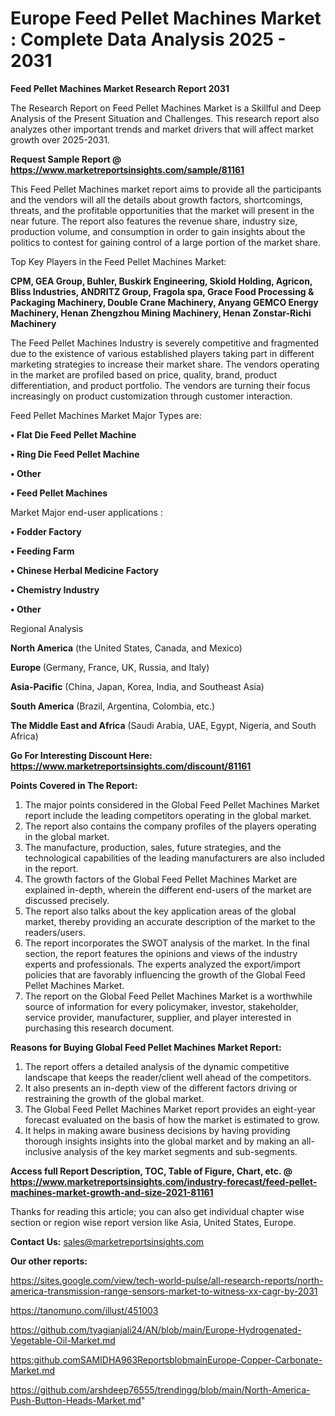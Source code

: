 # Europe Feed Pellet Machines Market : Complete Data Analysis 2025 - 2031

<strong>Feed Pellet Machines Market Research Report 2031</strong>

The Research Report on Feed Pellet Machines Market is a Skillful and Deep Analysis of the Present Situation and Challenges. This research report also analyzes other important trends and market drivers that will affect market growth over 2025-2031.

<strong>Request Sample Report @ <a href=https://www.marketreportsinsights.com/sample/81161>https://www.marketreportsinsights.com/sample/81161</a></strong>

This Feed Pellet Machines market report aims to provide all the participants and the vendors will all the details about growth factors, shortcomings, threats, and the profitable opportunities that the market will present in the near future. The report also features the revenue share, industry size, production volume, and consumption in order to gain insights about the politics to contest for gaining control of a large portion of the market share.

Top Key Players in the Feed Pellet Machines Market:

<strong>CPM, GEA Group, Buhler, Buskirk Engineering, Skiold Holding, Agricon, Bliss Industries, ANDRITZ Group, Fragola spa, Grace Food Processing & Packaging Machinery, Double Crane Machinery, Anyang GEMCO Energy Machinery, Henan Zhengzhou Mining Machinery, Henan Zonstar-Richi Machinery</strong>

The Feed Pellet Machines Industry is severely competitive and fragmented due to the existence of various established players taking part in different marketing strategies to increase their market share. The vendors operating in the market are profiled based on price, quality, brand, product differentiation, and product portfolio. The vendors are turning their focus increasingly on product customization through customer interaction.

Feed Pellet Machines Market Major Types are:

<strong>• Flat Die Feed Pellet Machine

• Ring Die Feed Pellet Machine

• Other

• Feed Pellet Machines</strong>

Market Major end-user applications :

<strong>• Fodder Factory

• Feeding Farm

• Chinese Herbal Medicine Factory

• Chemistry Industry

• Other</strong>

Regional Analysis

</u><strong><b>North America</b></strong> (the United States, Canada, and Mexico)

<strong><b>Europe </b></strong>(Germany, France, UK, Russia, and Italy)

<strong><b>Asia-Pacific</b></strong> (China, Japan, Korea, India, and Southeast Asia)

<strong><b>South America</b></strong> (Brazil, Argentina, Colombia, etc.)

<strong><b>The Middle East and Africa</b></strong> (Saudi Arabia, UAE, Egypt, Nigeria, and South Africa)

<strong>Go For Interesting Discount Here: <a href=https://www.marketreportsinsights.com/discount/81161>https://www.marketreportsinsights.com/discount/81161</a></strong>

<strong>Points Covered in The Report:</strong>
<ol>
  <li>The major points considered in the Global Feed Pellet Machines Market report include the leading competitors operating in the global market.</li>
  <li>The report also contains the company profiles of the players operating in the global market.</li>
  <li>The manufacture, production, sales, future strategies, and the technological capabilities of the leading manufacturers are also included in the report.</li>
  <li>The growth factors of the Global Feed Pellet Machines Market are explained in-depth, wherein the different end-users of the market are discussed precisely.</li>
  <li>The report also talks about the key application areas of the global market, thereby providing an accurate description of the market to the readers/users.</li>
  <li>The report incorporates the SWOT analysis of the market. In the final section, the report features the opinions and views of the industry experts and professionals. The experts analyzed the export/import policies that are favorably influencing the growth of the Global Feed Pellet Machines Market.</li>
  <li>The report on the Global Feed Pellet Machines Market is a worthwhile source of information for every policymaker, investor, stakeholder, service provider, manufacturer, supplier, and player interested in purchasing this research document.</li>
</ol>
<strong>Reasons for Buying Global Feed Pellet Machines Market Report:</strong>

<ol>
  <li>The report offers a detailed analysis of the dynamic competitive landscape that keeps the reader/client well ahead of the competitors.</li>
  <li>It also presents an in-depth view of the different factors driving or restraining the growth of the global market.</li>
  <li>The Global Feed Pellet Machines Market report provides an eight-year forecast evaluated on the basis of how the market is estimated to grow.</li>
  <li>It helps in making aware business decisions by having providing thorough insights insights into the global market and by making an all-inclusive analysis of the key market segments and sub-segments.</li>
</ol>
<strong>Access full Report Description, TOC, Table of Figure, Chart, etc. @ <a href=https://www.marketreportsinsights.com/industry-forecast/feed-pellet-machines-market-growth-and-size-2021-81161>https://www.marketreportsinsights.com/industry-forecast/feed-pellet-machines-market-growth-and-size-2021-81161</a></strong>


Thanks for reading this article; you can also get individual chapter wise section or region wise report version like Asia, United States, Europe.

<strong>Contact Us:</strong>
sales@marketreportsinsights.com

<strong>Our other reports:</strong>

<a href=https://sites.google.com/view/tech-world-pulse/all-research-reports/north-america-transmission-range-sensors-market-to-witness-xx-cagr-by-2031>https://sites.google.com/view/tech-world-pulse/all-research-reports/north-america-transmission-range-sensors-market-to-witness-xx-cagr-by-2031</a>

<a href=https://tanomuno.com/illust/451003>https://tanomuno.com/illust/451003</a>

<a href=https://github.com/tyagianjali24/AN/blob/main/Europe-Hydrogenated-Vegetable-Oil-Market.md>https://github.com/tyagianjali24/AN/blob/main/Europe-Hydrogenated-Vegetable-Oil-Market.md</a>

<a href=https:github.comSAMIDHA963ReportsblobmainEurope-Copper-Carbonate-Market.md>https:github.comSAMIDHA963ReportsblobmainEurope-Copper-Carbonate-Market.md</a>

<a href=https://github.com/arshdeep76555/trendingg/blob/main/North-America-Push-Button-Heads-Market.md>https://github.com/arshdeep76555/trendingg/blob/main/North-America-Push-Button-Heads-Market.md</a>"
